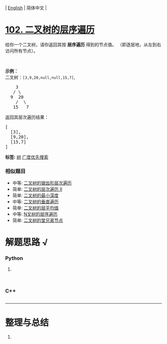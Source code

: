| [English](README_EN.md) | 简体中文 |

# [102. 二叉树的层序遍历](https://leetcode-cn.com/problems/binary-tree-level-order-traversal)
<p>给你一个二叉树，请你返回其按 <strong>层序遍历</strong> 得到的节点值。 （即逐层地，从左到右访问所有节点）。</p>

<p>&nbsp;</p>

<p><strong>示例：</strong><br>
二叉树：<code>[3,9,20,null,null,15,7]</code>,</p>

<pre>    3
   / \
  9  20
    /  \
   15   7
</pre>

<p>返回其层次遍历结果：</p>

<pre>[
  [3],
  [9,20],
  [15,7]
]
</pre>

**标签:**  [树](https://leetcode-cn.com/tag/tree) [广度优先搜索](https://leetcode-cn.com/tag/breadth-first-search) 
 ### 相似题目
- 中等:	[二叉树的锯齿形层次遍历](https://leetcode-cn.com/problems/binary-tree-zigzag-level-order-traversal) 
- 简单:	[二叉树的层次遍历 II](https://leetcode-cn.com/problems/binary-tree-level-order-traversal-ii) 
- 简单:	[二叉树的最小深度](https://leetcode-cn.com/problems/minimum-depth-of-binary-tree) 
- 中等:	[二叉树的垂直遍历](https://leetcode-cn.com/problems/binary-tree-vertical-order-traversal) 
- 简单:	[二叉树的层平均值](https://leetcode-cn.com/problems/average-of-levels-in-binary-tree) 
- 中等:	[N叉树的层序遍历](https://leetcode-cn.com/problems/n-ary-tree-level-order-traversal) 
- 简单:	[二叉树的堂兄弟节点](https://leetcode-cn.com/problems/cousins-in-binary-tree) 

# 解题思路 √

### Python

1. 

```python

```


```python

```

### C++

```cpp

```

---



# 整理与总结

1. 
